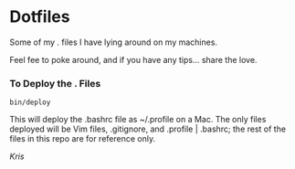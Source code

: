 Dotfiles
========

Some of my . files I have lying around on my machines.

Feel fee to poke around, and if you have any tips... share the love.

### To Deploy the . Files

    bin/deploy

This will deploy the .bashrc file as ~/.profile on a Mac. The only files deployed will be Vim files, .gitignore, and .profile | .bashrc; the rest of the files in this repo are for reference only.

*Kris*

